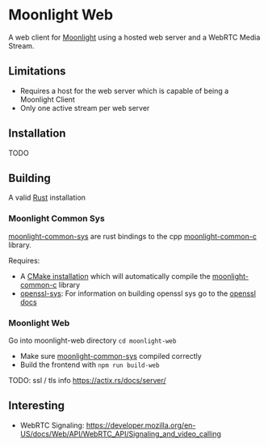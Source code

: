 
# Moonlight Web
A web client for [Moonlight](https://moonlight-stream.org/) using a hosted web server and a WebRTC Media Stream.

## Limitations
- Requires a host for the web server which is capable of being a Moonlight Client
- Only one active stream per web server

## Installation
TODO

## Building
A valid [Rust](https://www.rust-lang.org/tools/install) installation

### Moonlight Common Sys
[moonlight-common-sys](./moonlight-common-sys/) are rust bindings to the cpp [moonlight-common-c](https://github.com/moonlight-stream/moonlight-common-c) library.

Requires:
- A [CMake installation](https://cmake.org/download/) which will automatically compile the [moonlight-common-c](https://github.com/moonlight-stream/moonlight-common-c) library
- [openssl-sys](https://docs.rs/openssl-sys/0.9.109/openssl_sys/): For information on building openssl sys go to the [openssl docs](https://docs.rs/openssl/latest/openssl/)

### Moonlight Web
Go into moonlight-web directory `cd moonlight-web`
- Make sure [moonlight-common-sys](#moonlight-common-sys) compiled correctly
- Build the frontend with `npm run build-web`

TODO: ssl / tls info https://actix.rs/docs/server/

## Interesting
- WebRTC Signaling: https://developer.mozilla.org/en-US/docs/Web/API/WebRTC_API/Signaling_and_video_calling